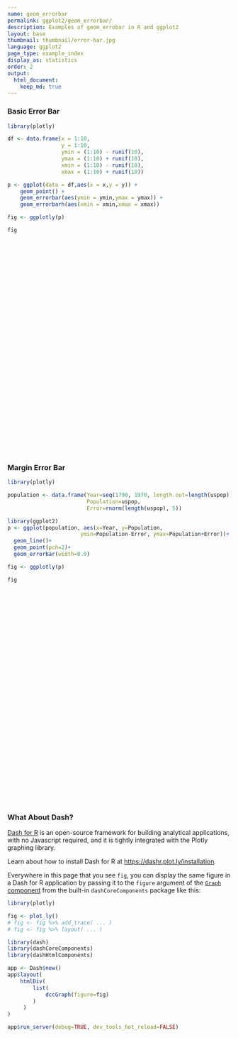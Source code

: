 ```yaml
---
name: geom_errorbar
permalink: ggplot2/geom_errorbar/
description: Examples of geom_errobar in R and ggplot2
layout: base
thumbnail: thumbnail/error-bar.jpg
language: ggplot2
page_type: example_index
display_as: statistics
order: 2
output:
  html_document:
    keep_md: true
---
```



### Basic Error Bar


```r
library(plotly)

df <- data.frame(x = 1:10,
                 y = 1:10,
                 ymin = (1:10) - runif(10),
                 ymax = (1:10) + runif(10),
                 xmin = (1:10) - runif(10),
                 xmax = (1:10) + runif(10))

p <- ggplot(data = df,aes(x = x,y = y)) + 
    geom_point() + 
    geom_errorbar(aes(ymin = ymin,ymax = ymax)) + 
    geom_errorbarh(aes(xmin = xmin,xmax = xmax))

fig <- ggplotly(p)

fig
```

<div id="htmlwidget-58af81f645beef4bf0a5" style="width:672px;height:480px;" class="plotly html-widget"></div>
<script type="application/json" data-for="htmlwidget-58af81f645beef4bf0a5">{"x":{"data":[{"x":[1,2,3,4,5,6,7,8,9,10],"y":[1,2,3,4,5,6,7,8,9,10],"text":["x:  1<br />y:  1","x:  2<br />y:  2","x:  3<br />y:  3","x:  4<br />y:  4","x:  5<br />y:  5","x:  6<br />y:  6","x:  7<br />y:  7","x:  8<br />y:  8","x:  9<br />y:  9","x: 10<br />y: 10"],"type":"scatter","mode":"markers","marker":{"autocolorscale":false,"color":"rgba(0,0,0,1)","opacity":1,"size":5.66929133858268,"symbol":"circle","line":{"width":1.88976377952756,"color":"rgba(0,0,0,1)"}},"hoveron":"points","showlegend":false,"xaxis":"x","yaxis":"y","hoverinfo":"text","frame":null},{"x":[1,2,3,4,5,6,7,8,9,10],"y":[1,2,3,4,5,6,7,8,9,10],"text":["ymin: 0.04701585<br />ymax:  1.715026<br />x:  1<br />y:  1","ymin: 1.09288698<br />ymax:  2.985903<br />x:  2<br />y:  2","ymin: 2.14916122<br />ymax:  3.910597<br />x:  3<br />y:  3","ymin: 3.79489421<br />ymax:  4.725415<br />x:  4<br />y:  4","ymin: 4.51751928<br />ymax:  5.221503<br />x:  5<br />y:  5","ymin: 5.16768982<br />ymax:  6.217257<br />x:  6<br />y:  6","ymin: 6.20955853<br />ymax:  7.036026<br />x:  7<br />y:  7","ymin: 7.24306763<br />ymax:  8.606842<br />x:  8<br />y:  8","ymin: 8.12320470<br />ymax:  9.563651<br />x:  9<br />y:  9","ymin: 9.99529409<br />ymax: 10.987979<br />x: 10<br />y: 10"],"type":"scatter","mode":"lines","opacity":1,"line":{"color":"transparent"},"error_y":{"array":[0.715025511337444,0.985903028631583,0.910596688743681,0.725415027933195,0.221503012813628,0.217257420765236,0.0360261681489646,0.606841949746013,0.563651326810941,0.987979338504374],"arrayminus":[0.952984154457226,0.907113023800775,0.850838777143508,0.205105792498216,0.482480716425925,0.83231018204242,0.790441471384838,0.756932365940884,0.876795304240659,0.00470591313205659],"type":"data","width":17.5605015689995,"symmetric":false,"color":"rgba(0,0,0,1)"},"showlegend":false,"xaxis":"x","yaxis":"y","hoverinfo":"text","frame":null},{"x":[1,2,3,4,5,6,7,8,9,10],"y":[1,2,3,4,5,6,7,8,9,10],"text":["xmin: 0.8092332<br />xmax:  1.468216<br />x:  1<br />y:  1","xmin: 1.1271521<br />xmax:  2.376137<br />x:  2<br />y:  2","xmin: 2.3721838<br />xmax:  3.152176<br />x:  3<br />y:  3","xmin: 3.8140853<br />xmax:  4.887586<br />x:  4<br />y:  4","xmin: 4.0992375<br />xmax:  5.952463<br />x:  5<br />y:  5","xmin: 5.5532663<br />xmax:  6.709155<br />x:  6<br />y:  6","xmin: 6.9441395<br />xmax:  7.049240<br />x:  7<br />y:  7","xmin: 7.9983755<br />xmax:  8.868216<br />x:  8<br />y:  8","xmin: 8.1702322<br />xmax:  9.367570<br />x:  9<br />y:  9","xmin: 9.1832534<br />xmax: 10.986645<br />x: 10<br />y: 10"],"type":"scatter","mode":"lines","opacity":1,"line":{"color":"transparent"},"error_x":{"array":[0.468215611530468,0.376136912964284,0.15217550797388,0.887585789896548,0.952462557237595,0.709155170014128,0.0492400911170989,0.868216076632962,0.367570340167731,0.986645363038406],"arrayminus":[0.190766756888479,0.872847944963723,0.627816166263074,0.185914746019989,0.900762544712052,0.44673366821371,0.0558605447877198,0.00162454484961927,0.829767777817324,0.816746585536748],"type":"data","width":11.9650422920528,"symmetric":false,"color":"rgba(0,0,0,1)"},"showlegend":false,"xaxis":"x","yaxis":"y","hoverinfo":"text","frame":null}],"layout":{"margin":{"t":26.2283105022831,"r":7.30593607305936,"b":40.1826484018265,"l":31.4155251141553},"plot_bgcolor":"rgba(235,235,235,1)","paper_bgcolor":"rgba(255,255,255,1)","font":{"color":"rgba(0,0,0,1)","family":"","size":14.6118721461187},"xaxis":{"domain":[0,1],"automargin":true,"type":"linear","autorange":false,"range":[0.0281677318480797,11.5084776311903],"tickmode":"array","ticktext":["3","6","9"],"tickvals":[3,6,9],"categoryorder":"array","categoryarray":["3","6","9"],"nticks":null,"ticks":"outside","tickcolor":"rgba(51,51,51,1)","ticklen":3.65296803652968,"tickwidth":0.66417600664176,"showticklabels":true,"tickfont":{"color":"rgba(77,77,77,1)","family":"","size":11.689497716895},"tickangle":-0,"showline":false,"linecolor":null,"linewidth":0,"showgrid":true,"gridcolor":"rgba(255,255,255,1)","gridwidth":0.66417600664176,"zeroline":false,"anchor":"y","title":{"text":"x","font":{"color":"rgba(0,0,0,1)","family":"","size":14.6118721461187}},"hoverformat":".2f"},"yaxis":{"domain":[0,1],"automargin":true,"type":"linear","autorange":false,"range":[-0.500032329105306,11.5350275131525],"tickmode":"array","ticktext":["0","3","6","9"],"tickvals":[0,3,6,9],"categoryorder":"array","categoryarray":["0","3","6","9"],"nticks":null,"ticks":"outside","tickcolor":"rgba(51,51,51,1)","ticklen":3.65296803652968,"tickwidth":0.66417600664176,"showticklabels":true,"tickfont":{"color":"rgba(77,77,77,1)","family":"","size":11.689497716895},"tickangle":-0,"showline":false,"linecolor":null,"linewidth":0,"showgrid":true,"gridcolor":"rgba(255,255,255,1)","gridwidth":0.66417600664176,"zeroline":false,"anchor":"x","title":{"text":"y","font":{"color":"rgba(0,0,0,1)","family":"","size":14.6118721461187}},"hoverformat":".2f"},"shapes":[{"type":"rect","fillcolor":null,"line":{"color":null,"width":0,"linetype":[]},"yref":"paper","xref":"paper","x0":0,"x1":1,"y0":0,"y1":1}],"showlegend":false,"legend":{"bgcolor":"rgba(255,255,255,1)","bordercolor":"transparent","borderwidth":1.88976377952756,"font":{"color":"rgba(0,0,0,1)","family":"","size":11.689497716895}},"hovermode":"closest","barmode":"relative"},"config":{"doubleClick":"reset","showSendToCloud":false},"source":"A","attrs":{"506e92510d":{"x":{},"y":{},"type":"scatter"},"506e46b23d9c":{"ymin":{},"ymax":{},"x":{},"y":{}},"506e73ceb410":{"xmin":{},"xmax":{},"x":{},"y":{}}},"cur_data":"506e92510d","visdat":{"506e92510d":["function (y) ","x"],"506e46b23d9c":["function (y) ","x"],"506e73ceb410":["function (y) ","x"]},"highlight":{"on":"plotly_click","persistent":false,"dynamic":false,"selectize":false,"opacityDim":0.2,"selected":{"opacity":1},"debounce":0},"shinyEvents":["plotly_hover","plotly_click","plotly_selected","plotly_relayout","plotly_brushed","plotly_brushing","plotly_clickannotation","plotly_doubleclick","plotly_deselect","plotly_afterplot","plotly_sunburstclick"],"base_url":"https://plot.ly"},"evals":[],"jsHooks":[]}</script>

### Margin Error Bar


```r
library(plotly)

population <- data.frame(Year=seq(1790, 1970, length.out=length(uspop)), 
                         Population=uspop, 
                         Error=rnorm(length(uspop), 5))

library(ggplot2)
p <- ggplot(population, aes(x=Year, y=Population, 
                       ymin=Population-Error, ymax=Population+Error))+
  geom_line()+
  geom_point(pch=2)+
  geom_errorbar(width=0.9)

fig <- ggplotly(p)

fig
```

<div id="htmlwidget-1ff3012710c032d0739b" style="width:672px;height:480px;" class="plotly html-widget"></div>
<script type="application/json" data-for="htmlwidget-1ff3012710c032d0739b">{"x":{"data":[{"x":[1790,1800,1810,1820,1830,1840,1850,1860,1870,1880,1890,1900,1910,1920,1930,1940,1950,1960,1970],"y":[3.93,5.31,7.24,9.64,12.9,17.1,23.2,31.4,39.8,50.2,62.9,76,92,105.7,122.8,131.7,151.3,179.3,203.2],"text":["Year: 1790<br />Population:   3.93<br />Population - Error:  -0.03263009<br />Population + Error:   7.89263","Year: 1800<br />Population:   5.31<br />Population - Error:   0.13773535<br />Population + Error:  10.48226","Year: 1810<br />Population:   7.24<br />Population - Error:   1.82419508<br />Population + Error:  12.65580","Year: 1820<br />Population:   9.64<br />Population - Error:   3.79647140<br />Population + Error:  15.48353","Year: 1830<br />Population:  12.90<br />Population - Error:   8.01835483<br />Population + Error:  17.78165","Year: 1840<br />Population:  17.10<br />Population - Error:  12.01056354<br />Population + Error:  22.18944","Year: 1850<br />Population:  23.20<br />Population - Error:  16.97004299<br />Population + Error:  29.42996","Year: 1860<br />Population:  31.40<br />Population - Error:  26.12166216<br />Population + Error:  36.67834","Year: 1870<br />Population:  39.80<br />Population - Error:  34.93557059<br />Population + Error:  44.66443","Year: 1880<br />Population:  50.20<br />Population - Error:  45.01834609<br />Population + Error:  55.38165","Year: 1890<br />Population:  62.90<br />Population - Error:  57.45381451<br />Population + Error:  68.34619","Year: 1900<br />Population:  76.00<br />Population - Error:  70.91997473<br />Population + Error:  81.08003","Year: 1910<br />Population:  92.00<br />Population - Error:  85.25874109<br />Population + Error:  98.74126","Year: 1920<br />Population: 105.70<br />Population - Error:  98.83444859<br />Population + Error: 112.56555","Year: 1930<br />Population: 122.80<br />Population - Error: 117.87305497<br />Population + Error: 127.72695","Year: 1940<br />Population: 131.70<br />Population - Error: 126.20288406<br />Population + Error: 137.19712","Year: 1950<br />Population: 151.30<br />Population - Error: 146.10788769<br />Population + Error: 156.49211","Year: 1960<br />Population: 179.30<br />Population - Error: 173.08505419<br />Population + Error: 185.51495","Year: 1970<br />Population: 203.20<br />Population - Error: 197.42180290<br />Population + Error: 208.97820"],"type":"scatter","mode":"lines+markers","line":{"width":1.88976377952756,"color":"transparent","dash":"solid"},"hoveron":"points","showlegend":false,"xaxis":"x","yaxis":"y","hoverinfo":"text","marker":{"autocolorscale":false,"color":"rgba(0,0,0,1)","opacity":1,"size":5.66929133858268,"symbol":"triangle-up-open","line":{"width":1.88976377952756,"color":"rgba(0,0,0,1)"}},"opacity":1,"error_y":{"array":[3.96263009077538,5.17226464558962,5.41580491783526,5.84352859814523,4.88164517003112,5.08943645961059,6.22995700858238,5.27833784441223,4.86442941371253,5.18165390670018,5.44618548790198,5.08002526770123,6.74125891069239,6.86555140733623,4.92694502958354,5.49711594114785,5.19211230716283,6.21494581377243,5.7781970970095],"arrayminus":[3.96263009077538,5.17226464558962,5.41580491783526,5.84352859814523,4.88164517003112,5.08943645961059,6.22995700858238,5.27833784441224,4.86442941371253,5.18165390670018,5.44618548790198,5.08002526770123,6.74125891069239,6.86555140733623,4.92694502958354,5.49711594114785,5.19211230716283,6.21494581377243,5.7781970970095],"type":"data","width":1.01311623699693,"symmetric":false,"color":"rgba(0,0,0,1)"},"frame":null}],"layout":{"margin":{"t":26.2283105022831,"r":7.30593607305936,"b":40.1826484018265,"l":43.1050228310502},"plot_bgcolor":"rgba(235,235,235,1)","paper_bgcolor":"rgba(255,255,255,1)","font":{"color":"rgba(0,0,0,1)","family":"","size":14.6118721461187},"xaxis":{"domain":[0,1],"automargin":true,"type":"linear","autorange":false,"range":[1780.505,1979.495],"tickmode":"array","ticktext":["1800","1850","1900","1950"],"tickvals":[1800,1850,1900,1950],"categoryorder":"array","categoryarray":["1800","1850","1900","1950"],"nticks":null,"ticks":"outside","tickcolor":"rgba(51,51,51,1)","ticklen":3.65296803652968,"tickwidth":0.66417600664176,"showticklabels":true,"tickfont":{"color":"rgba(77,77,77,1)","family":"","size":11.689497716895},"tickangle":-0,"showline":false,"linecolor":null,"linewidth":0,"showgrid":true,"gridcolor":"rgba(255,255,255,1)","gridwidth":0.66417600664176,"zeroline":false,"anchor":"y","title":{"text":"Year","font":{"color":"rgba(0,0,0,1)","family":"","size":14.6118721461187}},"hoverformat":".2f"},"yaxis":{"domain":[0,1],"automargin":true,"type":"linear","autorange":false,"range":[-10.4831714501646,219.428738456399],"tickmode":"array","ticktext":["0","50","100","150","200"],"tickvals":[0,50,100,150,200],"categoryorder":"array","categoryarray":["0","50","100","150","200"],"nticks":null,"ticks":"outside","tickcolor":"rgba(51,51,51,1)","ticklen":3.65296803652968,"tickwidth":0.66417600664176,"showticklabels":true,"tickfont":{"color":"rgba(77,77,77,1)","family":"","size":11.689497716895},"tickangle":-0,"showline":false,"linecolor":null,"linewidth":0,"showgrid":true,"gridcolor":"rgba(255,255,255,1)","gridwidth":0.66417600664176,"zeroline":false,"anchor":"x","title":{"text":"Population","font":{"color":"rgba(0,0,0,1)","family":"","size":14.6118721461187}},"hoverformat":".2f"},"shapes":[{"type":"rect","fillcolor":null,"line":{"color":null,"width":0,"linetype":[]},"yref":"paper","xref":"paper","x0":0,"x1":1,"y0":0,"y1":1}],"showlegend":false,"legend":{"bgcolor":"rgba(255,255,255,1)","bordercolor":"transparent","borderwidth":1.88976377952756,"font":{"color":"rgba(0,0,0,1)","family":"","size":11.689497716895}},"hovermode":"closest","barmode":"relative"},"config":{"doubleClick":"reset","showSendToCloud":false},"source":"A","attrs":{"506e1ce0e289":{"x":{},"y":{},"ymin":{},"ymax":{},"type":"scatter"},"506eb0c86cd":{"x":{},"y":{},"ymin":{},"ymax":{}},"506e559e24dd":{"x":{},"y":{},"ymin":{},"ymax":{}}},"cur_data":"506e1ce0e289","visdat":{"506e1ce0e289":["function (y) ","x"],"506eb0c86cd":["function (y) ","x"],"506e559e24dd":["function (y) ","x"]},"highlight":{"on":"plotly_click","persistent":false,"dynamic":false,"selectize":false,"opacityDim":0.2,"selected":{"opacity":1},"debounce":0},"shinyEvents":["plotly_hover","plotly_click","plotly_selected","plotly_relayout","plotly_brushed","plotly_brushing","plotly_clickannotation","plotly_doubleclick","plotly_deselect","plotly_afterplot","plotly_sunburstclick"],"base_url":"https://plot.ly"},"evals":[],"jsHooks":[]}</script>

### What About Dash?

[Dash for R](https://dashr.plot.ly/) is an open-source framework for building analytical applications, with no Javascript required, and it is tightly integrated with the Plotly graphing library. 

Learn about how to install Dash for R at https://dashr.plot.ly/installation.

Everywhere in this page that you see `fig`, you can display the same figure in a Dash for R application by passing it to the `figure` argument of the [`Graph` component](https://dashr.plot.ly/dash-core-components/graph) from the built-in `dashCoreComponents` package like this:


```r
library(plotly)

fig <- plot_ly() 
# fig <- fig %>% add_trace( ... )
# fig <- fig %>% layout( ... ) 

library(dash)
library(dashCoreComponents)
library(dashHtmlComponents)

app <- Dash$new()
app$layout(
    htmlDiv(
        list(
            dccGraph(figure=fig) 
        )
     )
)

app$run_server(debug=TRUE, dev_tools_hot_reload=FALSE)
```
